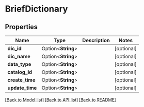 # BriefDictionary

## Properties

Name | Type | Description | Notes
------------ | ------------- | ------------- | -------------
**dic_id** | Option<**String**> |  | [optional]
**dic_name** | Option<**String**> |  | [optional]
**data_type** | Option<**String**> |  | [optional]
**catalog_id** | Option<**String**> |  | [optional]
**create_time** | Option<**String**> |  | [optional]
**update_time** | Option<**String**> |  | [optional]

[[Back to Model list]](../README.md#documentation-for-models) [[Back to API list]](../README.md#documentation-for-api-endpoints) [[Back to README]](../README.md)


